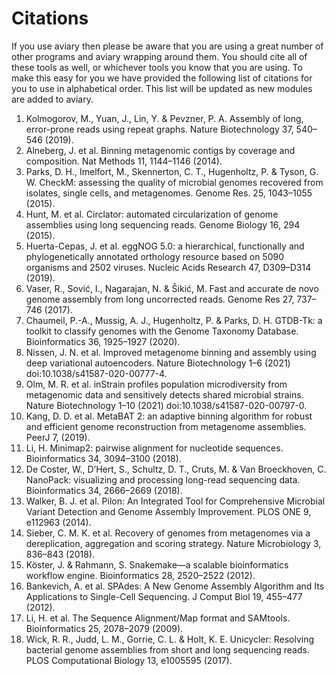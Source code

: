 # Citations
If you use aviary then please be aware that you are using a great number of other programs and aviary wrapping around them.
You should cite all of these tools as well, or whichever tools you know that you are using. To make this easy for you
we have provided the following list of citations for you to use in alphabetical order. This list will be updated as new
modules are added to aviary.

1. Kolmogorov, M., Yuan, J., Lin, Y. & Pevzner, P. A. Assembly of long, error-prone reads using repeat graphs. Nature Biotechnology 37, 540–546 (2019).
2. Alneberg, J. et al. Binning metagenomic contigs by coverage and composition. Nat Methods 11, 1144–1146 (2014).
3. Parks, D. H., Imelfort, M., Skennerton, C. T., Hugenholtz, P. & Tyson, G. W. CheckM: assessing the quality of microbial genomes recovered from isolates, single cells, and metagenomes. Genome Res. 25, 1043–1055 (2015).
4. Hunt, M. et al. Circlator: automated circularization of genome assemblies using long sequencing reads. Genome Biology 16, 294 (2015).
5. Huerta-Cepas, J. et al. eggNOG 5.0: a hierarchical, functionally and phylogenetically annotated orthology resource based on 5090 organisms and 2502 viruses. Nucleic Acids Research 47, D309–D314 (2019).
6. Vaser, R., Sović, I., Nagarajan, N. & Šikić, M. Fast and accurate de novo genome assembly from long uncorrected reads. Genome Res 27, 737–746 (2017).
7. Chaumeil, P.-A., Mussig, A. J., Hugenholtz, P. & Parks, D. H. GTDB-Tk: a toolkit to classify genomes with the Genome Taxonomy Database. Bioinformatics 36, 1925–1927 (2020).
8. Nissen, J. N. et al. Improved metagenome binning and assembly using deep variational autoencoders. Nature Biotechnology 1–6 (2021) doi:10.1038/s41587-020-00777-4.
9. Olm, M. R. et al. inStrain profiles population microdiversity from metagenomic data and sensitively detects shared microbial strains. Nature Biotechnology 1–10 (2021) doi:10.1038/s41587-020-00797-0.
10. Kang, D. D. et al. MetaBAT 2: an adaptive binning algorithm for robust and efficient genome reconstruction from metagenome assemblies. PeerJ 7, (2019).
11. Li, H. Minimap2: pairwise alignment for nucleotide sequences. Bioinformatics 34, 3094–3100 (2018).
12. De Coster, W., D’Hert, S., Schultz, D. T., Cruts, M. & Van Broeckhoven, C. NanoPack: visualizing and processing long-read sequencing data. Bioinformatics 34, 2666–2669 (2018).
13. Walker, B. J. et al. Pilon: An Integrated Tool for Comprehensive Microbial Variant Detection and Genome Assembly Improvement. PLOS ONE 9, e112963 (2014).
14. Sieber, C. M. K. et al. Recovery of genomes from metagenomes via a dereplication, aggregation and scoring strategy. Nature Microbiology 3, 836–843 (2018).
15. Köster, J. & Rahmann, S. Snakemake—a scalable bioinformatics workflow engine. Bioinformatics 28, 2520–2522 (2012).
16. Bankevich, A. et al. SPAdes: A New Genome Assembly Algorithm and Its Applications to Single-Cell Sequencing. J Comput Biol 19, 455–477 (2012).
17. Li, H. et al. The Sequence Alignment/Map format and SAMtools. Bioinformatics 25, 2078–2079 (2009).
18. Wick, R. R., Judd, L. M., Gorrie, C. L. & Holt, K. E. Unicycler: Resolving bacterial genome assemblies from short and long sequencing reads. PLOS Computational Biology 13, e1005595 (2017).
